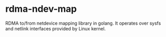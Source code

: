 # rdma-ndev-map
RDMA to/from netdevice mapping library in golang.
It operates over sysfs and netlink interfaces provided by Linux kernel.
